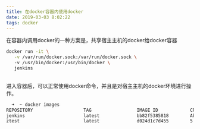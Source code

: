 ```yaml
---
title: 在docker容器内使用docker
date: 2019-03-03 8:02:22
tags: docker
---
```




在容器内调用docker的一种方案是，共享宿主主机的docker给docker容器

```bash
docker run -it \
   -v /var/run/docker.sock:/var/run/docker.sock \	
   -v /usr/bin/docker:/usr/bin/docker \
   jenkins
  
```

进入容器后，可以正常使用docker命令，并且是对宿主主机的docker环境进行操作。

```bash
  ➜  ~ docker images
REPOSITORY                   TAG                 IMAGE ID            CREATED             SIZE
jenkins                      latest              bb82f5385818        About an hour ago   1.9GB
ztest                        latest              d024d1c7d455        5 days ago          628MB
```

